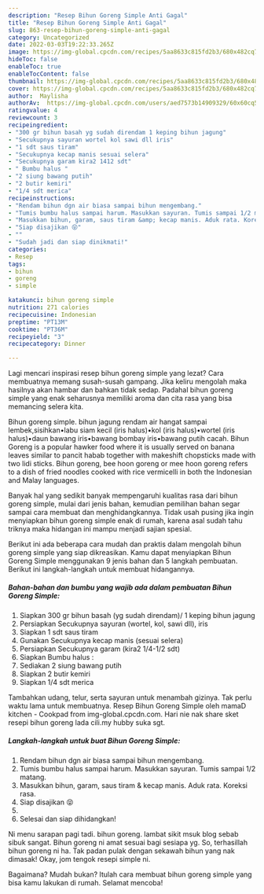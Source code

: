 ```yaml
---
description: "Resep Bihun Goreng Simple Anti Gagal"
title: "Resep Bihun Goreng Simple Anti Gagal"
slug: 863-resep-bihun-goreng-simple-anti-gagal
category: Uncategorized
date: 2022-03-03T19:22:33.265Z
image: https://img-global.cpcdn.com/recipes/5aa8633c815fd2b3/680x482cq70/bihun-goreng-simple-foto-resep-utama.jpg
hideToc: false
enableToc: true
enableTocContent: false
thumbnail: https://img-global.cpcdn.com/recipes/5aa8633c815fd2b3/680x482cq70/bihun-goreng-simple-foto-resep-utama.jpg
cover: https://img-global.cpcdn.com/recipes/5aa8633c815fd2b3/680x482cq70/bihun-goreng-simple-foto-resep-utama.jpg
author:  Maylisha
authorAv:  https://img-global.cpcdn.com/users/aed7573b14909329/60x60cq50/avatar.jpg
ratingvalue: 4
reviewcount: 3
recipeingredient:
- "300 gr bihun basah yg sudah direndam 1 keping bihun jagung"
- "Secukupnya sayuran wortel kol sawi dll iris"
- "1 sdt saus tiram"
- "Secukupnya kecap manis sesuai selera"
- "Secukupnya garam kira2 1412 sdt"
- " Bumbu halus "
- "2 siung bawang putih"
- "2 butir kemiri"
- "1/4 sdt merica"
recipeinstructions:
- "Rendam bihun dgn air biasa sampai bihun mengembang."
- "Tumis bumbu halus sampai harum. Masukkan sayuran. Tumis sampai 1/2 matang."
- "Masukkan bihun, garam, saus tiram &amp; kecap manis. Aduk rata. Koreksi rasa."
- "Siap disajikan 😝"
- ""
- "Sudah jadi dan siap dinikmati!"
categories:
- Resep
tags:
- bihun
- goreng
- simple

katakunci: bihun goreng simple 
nutrition: 271 calories
recipecuisine: Indonesian
preptime: "PT13M"
cooktime: "PT36M"
recipeyield: "3"
recipecategory: Dinner

---
```



Lagi mencari inspirasi resep bihun goreng simple yang lezat? Cara membuatnya memang susah-susah gampang. Jika keliru mengolah maka hasilnya akan hambar dan bahkan tidak sedap. Padahal bihun goreng simple yang enak seharusnya memiliki aroma dan cita rasa yang bisa memancing selera kita.


Bihun goreng simple. bihun jagung rendam air hangat sampai lembek,sisihkan•labu siam kecil (iris halus)•kol (iris halus)•wortel (iris halus)•daun bawang iris•bawang bombay iris•bawang putih cacah. Bihun Goreng is a popular hawker food where it is usually served on banana leaves similar to pancit habab together with makeshift chopsticks made with two lidi sticks. Bihun goreng, bee hoon goreng or mee hoon goreng refers to a dish of fried noodles cooked with rice vermicelli in both the Indonesian and Malay languages.

Banyak hal yang sedikit banyak mempengaruhi kualitas rasa dari bihun goreng simple, mulai dari jenis bahan, kemudian pemilihan bahan segar sampai cara membuat dan menghidangkannya. Tidak usah pusing jika ingin menyiapkan bihun goreng simple enak di rumah, karena asal sudah tahu triknya maka hidangan ini mampu menjadi sajian spesial.


Berikut ini ada beberapa cara mudah dan praktis dalam mengolah bihun goreng simple yang siap dikreasikan. Kamu dapat menyiapkan Bihun Goreng Simple menggunakan 9 jenis bahan dan 5 langkah pembuatan. Berikut ini langkah-langkah untuk membuat hidangannya.

<!--inarticleads1-->

##### Bahan-bahan dan bumbu yang wajib ada dalam pembuatan Bihun Goreng Simple:

1. Siapkan 300 gr bihun basah (yg sudah direndam)/ 1 keping bihun jagung
1. Persiapkan Secukupnya sayuran (wortel, kol, sawi dll), iris
1. Siapkan 1 sdt saus tiram
1. Gunakan Secukupnya kecap manis (sesuai selera)
1. Persiapkan Secukupnya garam (kira2 1/4-1/2 sdt)
1. Siapkan  Bumbu halus :
1. Sediakan 2 siung bawang putih
1. Siapkan 2 butir kemiri
1. Siapkan 1/4 sdt merica


Tambahkan udang, telur, serta sayuran untuk menambah gizinya. Tak perlu waktu lama untuk membuatnya. Resep Bihun Goreng Simple oleh mamaD kitchen - Cookpad from img-global.cpcdn.com. Hari nie nak share sket resepi bihun goreng lada cili.my hubby suka sgt. 

<!--inarticleads2-->

##### Langkah-langkah untuk buat Bihun Goreng Simple:

1. Rendam bihun dgn air biasa sampai bihun mengembang.
1. Tumis bumbu halus sampai harum. Masukkan sayuran. Tumis sampai 1/2 matang.
1. Masukkan bihun, garam, saus tiram &amp; kecap manis. Aduk rata. Koreksi rasa.
1. Siap disajikan 😝
1. 
1. Selesai dan siap dihidangkan!

Ni menu sarapan pagi tadi. bihun goreng. lambat sikit msuk blog sebab sibuk sangat. Bihun goreng ni amat sesuai bagi sesiapa yg. So, terhasillah bihun goreng ni ha. Tak padan pulak dengan sekawah bihun yang nak dimasak! Okay, jom tengok resepi simple ni. 

Bagaimana? Mudah bukan? Itulah cara membuat bihun goreng simple yang bisa kamu lakukan di rumah. Selamat mencoba!
